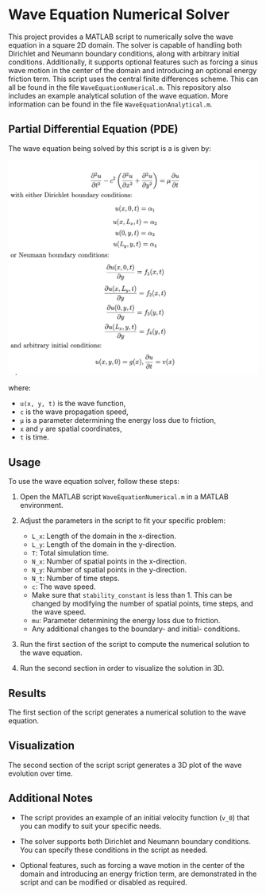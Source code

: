 # Wave Equation Numerical Solver

This project provides a MATLAB script to numerically solve the wave equation in a square 2D domain. The solver is capable of handling both Dirichlet and Neumann boundary conditions, along with arbitrary initial conditions. Additionally, it supports optional features such as forcing a sinus wave motion in the center of the domain and introducing an optional energy friction term. This script uses the central finite differences scheme. This can all be found in the file `WaveEquationNumerical.m`. This repository also includes an example analytical solution of the wave equation. More information can be found in the file `WaveEquationAnalytical.m`.

## Partial Differential Equation (PDE)
The wave equation being solved by this script is a is given by:

![Wave Equation](Images/WaveEquationPDE.png)

where:
- `u(x, y, t)` is the wave function,
- `c` is the wave propagation speed,
- `µ` is a parameter determining the energy loss due to friction,
- `x` and `y` are spatial coordinates,
- `t` is time.
## Usage

To use the wave equation solver, follow these steps:

1. Open the MATLAB script `WaveEquationNumerical.m` in a MATLAB environment.

2. Adjust the parameters in the script to fit your specific problem:
   - `L_x`: Length of the domain in the x-direction.
   - `L_y`: Length of the domain in the y-direction.
   - `T`: Total simulation time.
   - `N_x`: Number of spatial points in the x-direction.
   - `N_y`: Number of spatial points in the y-direction.
   - `N_t`: Number of time steps.
   - `c`: The wave speed.
   - Make sure that `stability_constant` is less than 1. This can be changed by modifying the number of spatial points, time steps, and the wave speed.
   - `mu`: Parameter determining the energy loss due to friction.
   - Any additional changes to the boundary- and initial- conditions.
3. Run the first section of the script to compute the numerical solution to the wave equation.
4. Run the second section in order to visualize the solution in 3D.

## Results

The first section of the script generates a numerical solution to the wave equation.

## Visualization

The second section of the script script generates a 3D plot of the wave evolution over time.

## Additional Notes

- The script provides an example of an initial velocity function (`v_0`) that you can modify to suit your specific needs.

- The solver supports both Dirichlet and Neumann boundary conditions. You can specify these conditions in the script as needed.

- Optional features, such as forcing a wave motion in the center of the domain and introducing an energy friction term, are demonstrated in the script and can be modified or disabled as required.
